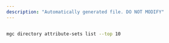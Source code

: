 ```yaml
---
description: "Automatically generated file. DO NOT MODIFY"
---
```


```bash

mgc directory attribute-sets list --top 10

```